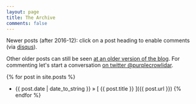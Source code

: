 ```yaml
---
layout: page
title: The Archive
comments: false
---
```


Newer posts (after 2016-12): click on a post heading to enable comments (via [disqus](https://disqus.com)).

Other older posts can still be seen [at an older version of the blog](http://purplecrowlidar.blogspot.ca). For commenting let's start a conversation [on twitter @purplecrowlidar](http://twitter.com/purplecrowlidar). 

{% for post in site.posts %}
  * {{ post.date | date_to_string }} &raquo; [ {{ post.title }} ]({{ post.url }})
{% endfor %}
